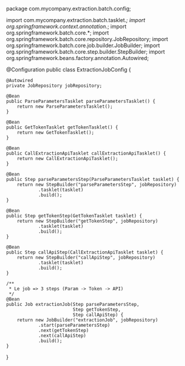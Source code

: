 package com.mycompany.extraction.batch.config;

import com.mycompany.extraction.batch.tasklet.*;
import org.springframework.context.annotation.*;
import org.springframework.batch.core.*;
import org.springframework.batch.core.repository.JobRepository;
import org.springframework.batch.core.job.builder.JobBuilder;
import org.springframework.batch.core.step.builder.StepBuilder;
import org.springframework.beans.factory.annotation.Autowired;

@Configuration
public class ExtractionJobConfig {

    @Autowired
    private JobRepository jobRepository;

    @Bean
    public ParseParametersTasklet parseParametersTasklet() {
        return new ParseParametersTasklet();
    }

    @Bean
    public GetTokenTasklet getTokenTasklet() {
        return new GetTokenTasklet();
    }

    @Bean
    public CallExtractionApiTasklet callExtractionApiTasklet() {
        return new CallExtractionApiTasklet();
    }

    @Bean
    public Step parseParametersStep(ParseParametersTasklet tasklet) {
        return new StepBuilder("parseParametersStep", jobRepository)
                .tasklet(tasklet)
                .build();
    }

    @Bean
    public Step getTokenStep(GetTokenTasklet tasklet) {
        return new StepBuilder("getTokenStep", jobRepository)
                .tasklet(tasklet)
                .build();
    }

    @Bean
    public Step callApiStep(CallExtractionApiTasklet tasklet) {
        return new StepBuilder("callApiStep", jobRepository)
                .tasklet(tasklet)
                .build();
    }

    /**
     * Le job => 3 steps (Param -> Token -> API)
     */
    @Bean
    public Job extractionJob(Step parseParametersStep,
                             Step getTokenStep,
                             Step callApiStep) {
        return new JobBuilder("extractionJob", jobRepository)
                .start(parseParametersStep)
                .next(getTokenStep)
                .next(callApiStep)
                .build();
    }
}
